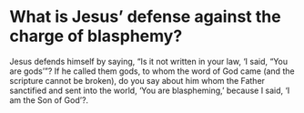 # What is Jesus’ defense against the charge of blasphemy?

Jesus defends himself by saying, “Is it not written in your law, ‘I said, “You are gods’”? If he called them gods, to whom the word of God came (and the scripture cannot be broken), do you say about him whom the Father sanctified and sent into the world, ‘You are blaspheming,’ because I said, ‘I am the Son of God’?.
